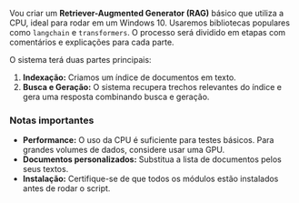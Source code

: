 Vou criar um **Retriever-Augmented Generator (RAG)** básico que utiliza a CPU, ideal para rodar em um Windows 10. 
Usaremos bibliotecas populares como `langchain` e `transformers`. O processo será dividido em etapas com comentários e explicações para cada parte.

O sistema terá duas partes principais:
1. **Indexação:** Criamos um índice de documentos em texto.
2. **Busca e Geração:** O sistema recupera trechos relevantes do índice e gera uma resposta combinando busca e geração.
### Notas importantes
- **Performance:** O uso da CPU é suficiente para testes básicos. Para grandes volumes de dados, considere usar uma GPU.
- **Documentos personalizados:** Substitua a lista de documentos pelos seus textos.
- **Instalação:** Certifique-se de que todos os módulos estão instalados antes de rodar o script.
